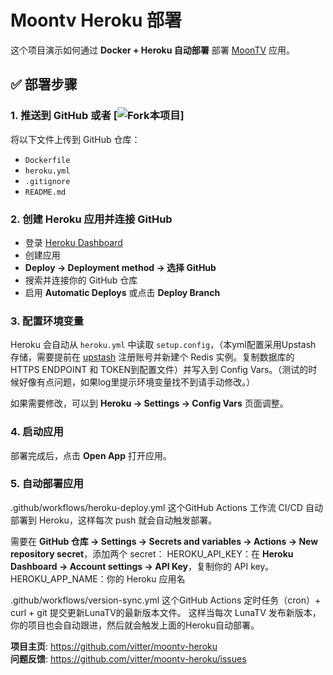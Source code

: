 # Moontv Heroku 部署

这个项目演示如何通过 **Docker + Heroku 自动部署** 部署 [MoonTV](https://github.com/moontechlab/lunatv) 应用。

## ✅ 部署步骤

### 1. 推送到 GitHub 或者  [![Fork本项目](https://img.shields.io/github/forks/vitter/moontv-heroku?label=Fork&style=social)]
将以下文件上传到 GitHub 仓库：
- `Dockerfile`
- `heroku.yml`
- `.gitignore`
- `README.md`

### 2. 创建 Heroku 应用并连接 GitHub
- 登录 [Heroku Dashboard](https://dashboard.heroku.com/)
- 创建应用
- **Deploy → Deployment method → 选择 GitHub**
- 搜索并连接你的 GitHub 仓库
- 启用 **Automatic Deploys** 或点击 **Deploy Branch**

### 3. 配置环境变量
Heroku 会自动从 `heroku.yml` 中读取 `setup.config`，（本yml配置采用Upstash 存储，需要提前在 [upstash](https://upstash.com/)  注册账号并新建个 Redis 实例。复制数据库的 HTTPS ENDPOINT 和 TOKEN到配置文件）并写入到 Config Vars。（测试的时候好像有点问题，如果log里提示环境变量找不到请手动修改。）

如果需要修改，可以到 **Heroku → Settings → Config Vars** 页面调整。

### 4. 启动应用
部署完成后，点击 **Open App** 打开应用。

### 5. 自动部署应用 
.github/workflows/heroku-deploy.yml 这个GitHub Actions 工作流 CI/CD 自动部署到 Heroku，这样每次 push 就会自动触发部署。

需要在 **GitHub 仓库 → Settings → Secrets and variables → Actions → New repository secret**，添加两个 secret：
HEROKU_API_KEY：在 **Heroku Dashboard → Account settings → API Key**，复制你的 API key。
HEROKU_APP_NAME：你的 Heroku 应用名

.github/workflows/version-sync.yml 这个GitHub Actions 定时任务（cron）+ curl + git 提交更新LunaTV的最新版本文件。
这样当每次 LunaTV 发布新版本，你的项目也会自动跟进，然后就会触发上面的Heroku自动部署。

**项目主页**: https://github.com/vitter/moontv-heroku  
**问题反馈**: https://github.com/vitter/moontv-heroku/issues